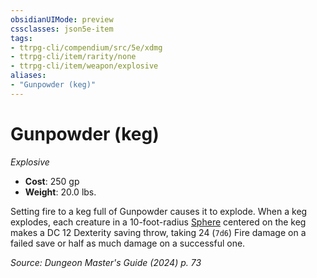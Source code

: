 ```yaml
---
obsidianUIMode: preview
cssclasses: json5e-item
tags:
- ttrpg-cli/compendium/src/5e/xdmg
- ttrpg-cli/item/rarity/none
- ttrpg-cli/item/weapon/explosive
aliases: 
- "Gunpowder (keg)"
---
```

# Gunpowder (keg)
*Explosive*  


- **Cost**: 250 gp
- **Weight**: 20.0 lbs.

Setting fire to a keg full of Gunpowder causes it to explode. When a keg explodes, each creature in a 10-foot-radius [Sphere](Інструменти%20ДМ/CLI/rules/variant-rules/sphere-area-of-effect-xphb.md) centered on the keg makes a DC 12 Dexterity saving throw, taking 24 (`7d6`) Fire damage on a failed save or half as much damage on a successful one.

*Source: Dungeon Master's Guide (2024) p. 73*